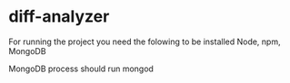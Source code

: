 # diff-analyzer
For running the project you need the folowing to be installed
Node, npm, MongoDB

MongoDB process should run
mongod
